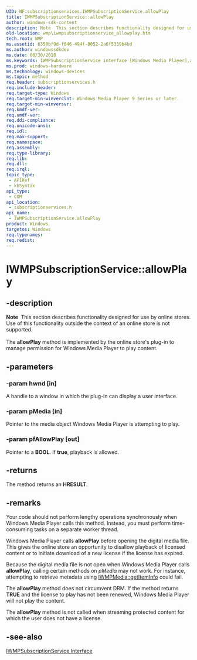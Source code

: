 ```yaml
---
UID: NF:subscriptionservices.IWMPSubscriptionService.allowPlay
title: IWMPSubscriptionService::allowPlay
author: windows-sdk-content
description: Note  This section describes functionality designed for use by online stores.
old-location: wmp\iwmpsubscriptionservice_allowplay.htm
tech.root: WMP
ms.assetid: 6350bf9d-f046-494f-8052-2a6f5339b4bd
ms.author: windowssdkdev
ms.date: 08/30/2018
ms.keywords: IWMPSubscriptionService interface [Windows Media Player],allowPlay method, IWMPSubscriptionService.allowPlay, IWMPSubscriptionService::allowPlay, IWMPSubscriptionServiceallowPlay, allowPlay, allowPlay method [Windows Media Player], allowPlay method [Windows Media Player],IWMPSubscriptionService interface, subscriptionservices/IWMPSubscriptionService::allowPlay, wmp.iwmpsubscriptionservice_allowplay
ms.prod: windows-hardware
ms.technology: windows-devices
ms.topic: method
req.header: subscriptionservices.h
req.include-header: 
req.target-type: Windows
req.target-min-winverclnt: Windows Media Player 9 Series or later.
req.target-min-winversvr: 
req.kmdf-ver: 
req.umdf-ver: 
req.ddi-compliance: 
req.unicode-ansi: 
req.idl: 
req.max-support: 
req.namespace: 
req.assembly: 
req.type-library: 
req.lib: 
req.dll: 
req.irql: 
topic_type:
 - APIRef
 - kbSyntax
api_type:
 - COM
api_location:
 - subscriptionservices.h
api_name:
 - IWMPSubscriptionService.allowPlay
product: Windows
targetos: Windows
req.typenames: 
req.redist: 
---
```


# IWMPSubscriptionService::allowPlay


## -description



<div class="alert"><b>Note</b>  This section describes functionality designed for use by online stores. Use of this functionality outside the context of an online store is not supported.</div>
<div> </div>
The <b>allowPlay</b> method is implemented by the online store's plug-in to manage permission for Windows Media Player to play content.




## -parameters




### -param hwnd [in]

A handle to a window in which the plug-in can display a user interface.


### -param pMedia [in]

Pointer to the media object Windows Media Player is attempting to play.


### -param pfAllowPlay [out]

Pointer to a <b>BOOL</b>. If <b>true</b>, playback is allowed.


## -returns



The method returns an <b>HRESULT</b>.




## -remarks



Your code should not perform lengthy operations synchronously when Windows Media Player calls this method. Instead, you must perform time-consuming tasks on a separate worker thread.

Windows Media Player calls <b>allowPlay</b> before opening the digital media file. This gives the online store an opportunity to disallow playback of licensed content or to initiate download of a new license if the license has expired.

Because the digital media file is not open when Windows Media Player calls <b>allowPlay</b>, calling certain methods on <i>pMedia</i> may not work. For instance, attempting to retrieve metadata using <a href="https://msdn.microsoft.com/ee964f68-d44c-4e66-908b-09070a96d96f">IWMPMedia::getItemInfo</a> could fail.

The <b>allowPlay</b> method does not circumvent DRM. If the method returns <b>TRUE</b> and the license to play has not been renewed, Windows Media Player will not play the content.

The <b>allowPlay</b> method is not called when streaming protected content for which the user does not have a license.




## -see-also




<a href="https://msdn.microsoft.com/cb9d0f20-d5ca-4db9-adcc-0a803f97f196">IWMPSubscriptionService Interface</a>
 

 

